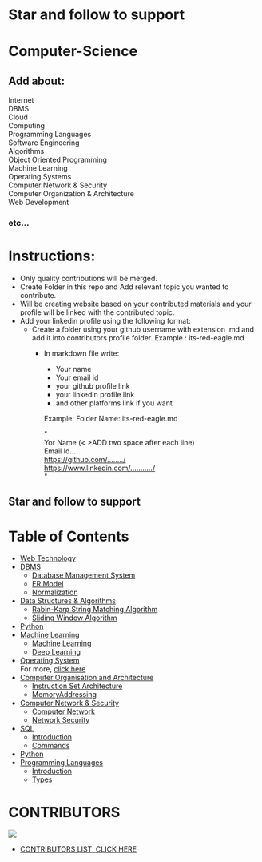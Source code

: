 # <b>Star and follow to support</b>
# Computer-Science

## Add about:
Internet  
DBMS  
Cloud  
Computing  
Programming Languages  
Software Engineering  
Algorithms  
Object Oriented Programming  
Machine Learning  
Operating Systems  
Computer Network & Security  
Computer Organization & Architecture  
Web Development  
### etc...

# Instructions:
* Only quality contributions will be merged.
* Create Folder in this repo and Add relevant topic you wanted to contribute.
* Will be creating website based on your contributed materials and your profile will be linked with the contributed topic.
* Add your linkedin profile using the following format:
    - Create a folder using your github username with extension .md and add it into contributors profile folder.
          Example : its-red-eagle.md
         - In markdown file write:
            - Your name  
            - Your email id
            - your github profile link
            - your linkedin profile link
            - and other platforms link if you want
            
            Example:
            Folder Name: its-red-eagle.md
            
            "  
            Yor Name (< >ADD two space after each line)  
            Email Id...   
            https://github.com/......../  
            https://www.linkedin.com/.........../  
            "
                
                
                
                        
 ## Star and follow to support

 
# Table of Contents
- [Web Technology](Web%20Technology/WebTechnology.md)
- [DBMS](DBMS/Database%20Management%20System/readme.md)
   - [Database Management System](DBMS/Database%20Management%20System/readme.md)
   - [ER Model](DBMS/ER%20Model/readme.md)
   - [Normalization](DBMS/Normalization/readme.md)
- [Data Structures & Algorithms]()
   - [Rabin-Karp String Matching Algorithm](Data%20Structures%20and%20Algorithms/Rabin-Karp-String-Matching-Algo.md)
   - [Sliding Window Algorithm](Data%20Structures%20and%20Algorithms/Sliding-Window-Algo.md)
- [Python](Python/python.md) 
- [Machine Learning]()
   - [Machine Learning](Machine%20Learning/deep-learning.md)
   - [Deep Learning](Machine%20Learning/deep-learning.md)
- [Operating System](Operating%20System/os.md)  
     For more, [click here](Operating%20System)
- [Computer Organisation and Architecture]()
    - [Instruction Set Architecture](Computer%20Organisation%20and%20Architecture/InstructionSetArchitecture.md)
    - [MemoryAddressing](Computer%20Organisation%20and%20Architecture/MemoryAddressing.md)
- [Computer Network & Security]()
   - [Computer Network](Computer%20Network%20&%20Security/Computer_network.md)
   - [Network Security](Computer%20Network%20&%20Security/network_security.md)
- [SQL]()
   - [Introduction](SQL/Introduction.md)
   - [Commands](SQL/Commands.md)
- [Python](Python/python.md)
- [Programming Languages]()
   - [Introduction](Programming%20Languages/introduction.md)
   - [Types](Programming%20Languages/Types.md)
   
     
     
     
     
# CONTRIBUTORS


<a href="https://github.com/its-red-eagle/Computer-Science-Engineering/graphs/contributors">
  <img src="https://contrib.rocks/image?repo=its-red-eagle/Computer-Science-Engineering" />
</a>

 - [CONTRIBUTORS LIST, CLICK HERE](Contributors%20List/README.md)     
     
